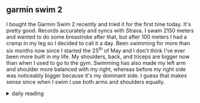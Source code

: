 ## garmin swim 2

I bought the Garmin Swim 2 recently and tried it for the first time today. It's pretty good. Records accurately and syncs with Strava. I swam 2150 meters and wanted to do some breastroke after that, but after 100 meters I had a cramp in my leg so I decided to call it a day. Been swimming for more than six months now since I started the 25<sup>th</sup> of May and I don't think I've ever been more built in my life. My shoulders, back, and triceps are bigger now than when I used to go to the gym. Swimming has also made my left arm and shoulder more balanced with my right, whereas before my right side was noticeably bigger because it's my dominant side. I guess that makes sense since when I swim I use both arms and shoulders equally.

<details markdown="1">
<summary>daily reading</summary>

| {{ page.date | date: "%B %-d, %Y" }} |
| :-------------: |
| [Deut. 13–14; Ps. 99–101; Isa. 41; Rev. 11]({% link pages/Bible-year-1.md %}) |
| [WCF 13; WLC 84-90; WSC 45-48]({% link pages/westminster-month-1.md %}) |
| [The Apostles' Creed](https://threeforms.org/the-apostles-creed/) |

</details>